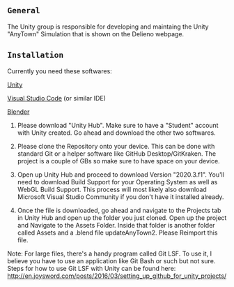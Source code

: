 ## `General`

The Unity group is responsible for developing and maintaing the Unity "AnyTown" Simulation that is shown on the Delieno webpage. 

## `Installation`
Currently you need these softwares:

[Unity](https://unity3d.com/get-unity/download)

[Visual Studio Code](https://code.visualstudio.com/) (or similar IDE)

[Blender](https://www.blender.org/)

1. Please download "Unity Hub". Make sure to have a "Student" account with Unity created. Go ahead and download the other two softwares.

2. Please clone the Repository onto your device. This can be done with standard Git or a helper software like GitHub Desktop/GitKraken. The project is a couple of GBs so make sure to have space on your device. 

3. Open up Unity Hub and proceed to download Version "2020.3.f1". You'll need to download Build Support for your Operating System as well as WebGL Build Support. 
This process will most likely also download Microsoft Visual Studio Community if you don't have it installed already.

4. Once the file is downloaded, go ahead and navigate to the Projects tab in Unity Hub and open up the folder you just cloned. Open up the project and Navigate to the Assets Folder. Inside that folder is another folder called Assets and a .blend file updateAnyTown2. Please Reimport this file.

Note: For large files, there's a handy program called Git LSF. To use it, I believe you have to use an application like Git Bash or such but not sure. Steps for how to use Git LSF with Unity can be found here: http://en.joysword.com/posts/2016/03/setting_up_github_for_unity_projects/

